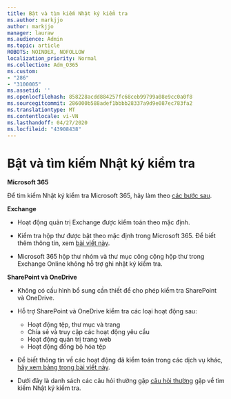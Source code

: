 ```yaml
---
title: Bật và tìm kiếm Nhật ký kiểm tra
ms.author: markjjo
author: markjjo
manager: lauraw
ms.audience: Admin
ms.topic: article
ROBOTS: NOINDEX, NOFOLLOW
localization_priority: Normal
ms.collection: Adm_O365
ms.custom:
- "286"
- "3100005"
ms.assetid: ''
ms.openlocfilehash: 858228acdd884257fc68ceb99799a08e9cc0a0f8
ms.sourcegitcommit: 286000b588adef1bbbb28337a9d9e087ec783fa2
ms.translationtype: MT
ms.contentlocale: vi-VN
ms.lasthandoff: 04/27/2020
ms.locfileid: "43908438"
---
```

# <a name="enable-and-search-the-audit-log"></a>Bật và tìm kiếm Nhật ký kiểm tra

**Microsoft 365**

Để tìm kiếm Nhật ký kiểm tra Microsoft 365, hãy làm theo [các bước sau](https://docs.microsoft.com/office365/securitycompliance/search-the-audit-log-in-security-and-compliance#search-the-audit-log).

**Exchange**

- Hoạt động quản trị Exchange được kiểm toán theo mặc định.

- Kiểm tra hộp thư được bật theo mặc định trong Microsoft 365. Để biết thêm thông tin, xem [bài viết này](https://docs.microsoft.com/office365/securitycompliance/enable-mailbox-auditing).

- Microsoft 365 hộp thư nhóm và thư mục công cộng hộp thư trong Exchange Online không hỗ trợ ghi nhật ký kiểm tra.

**SharePoint và OneDrive**

- Không có cấu hình bổ sung cần thiết để cho phép kiểm tra SharePoint và OneDrive.

- Hỗ trợ SharePoint và OneDrive kiểm tra các loại hoạt động sau:

    - Hoạt động tệp, thư mục và trang
    - Chia sẻ và truy cập các hoạt động yêu cầu
    - Hoạt động quản trị trang web
    - Hoạt động đồng bộ hóa tệp

- Để biết thông tin về các hoạt động đã kiểm toán trong các dịch vụ khác, [hãy xem bảng trong bài viết này](https://docs.microsoft.com/office365/securitycompliance/search-the-audit-log-in-security-and-compliance#audited-activities).

- Dưới đây là danh sách các câu hỏi thường gặp [câu hỏi thường](https://docs.microsoft.com/office365/securitycompliance/search-the-audit-log-in-security-and-compliance#frequently-asked-questions) gặp về tìm kiếm Nhật ký kiểm tra.